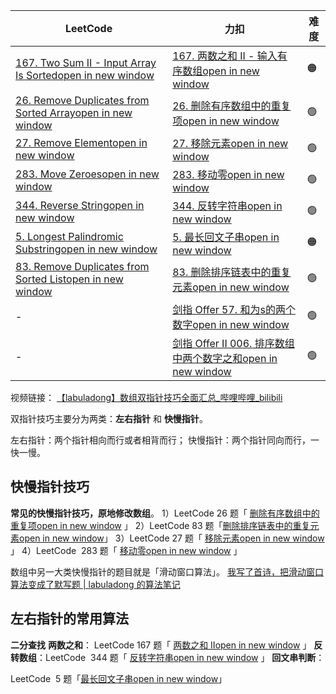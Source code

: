 
| LeetCode                                                                                                                        | 力扣                                                                                                        | 难度  |
| ------------------------------------------------------------------------------------------------------------------------------- | --------------------------------------------------------------------------------------------------------- | --- |
| [167. Two Sum II - Input Array Is Sortedopen in new window](https://leetcode.com/problems/two-sum-ii-input-array-is-sorted/)    | [167. 两数之和 II - 输入有序数组open in new window](https://leetcode.cn/problems/two-sum-ii-input-array-is-sorted/) | 🟠  |
| [26. Remove Duplicates from Sorted Arrayopen in new window](https://leetcode.com/problems/remove-duplicates-from-sorted-array/) | [26. 删除有序数组中的重复项open in new window](https://leetcode.cn/problems/remove-duplicates-from-sorted-array/)    | 🟢  |
| [27. Remove Elementopen in new window](https://leetcode.com/problems/remove-element/)                                           | [27. 移除元素open in new window](https://leetcode.cn/problems/remove-element/)                                | 🟢  |
| [283. Move Zeroesopen in new window](https://leetcode.com/problems/move-zeroes/)                                                | [283. 移动零open in new window](https://leetcode.cn/problems/move-zeroes/)                                   | 🟢  |
| [344. Reverse Stringopen in new window](https://leetcode.com/problems/reverse-string/)                                          | [344. 反转字符串open in new window](https://leetcode.cn/problems/reverse-string/)                              | 🟢  |
| [5. Longest Palindromic Substringopen in new window](https://leetcode.com/problems/longest-palindromic-substring/)              | [5. 最长回文子串open in new window](https://leetcode.cn/problems/longest-palindromic-substring/)                | 🟠  |
| [83. Remove Duplicates from Sorted Listopen in new window](https://leetcode.com/problems/remove-duplicates-from-sorted-list/)   | [83. 删除排序链表中的重复元素open in new window](https://leetcode.cn/problems/remove-duplicates-from-sorted-list/)    | 🟢  |
| -                                                                                                                               | [剑指 Offer 57. 和为s的两个数字open in new window](https://leetcode.cn/problems/he-wei-sde-liang-ge-shu-zi-lcof/)  | 🟢  |
| -                                                                                                                               | [剑指 Offer II 006. 排序数组中两个数字之和open in new window](https://leetcode.cn/problems/kLl5u1/)                    | 🟢  |
视频链接：
[【labuladong】数组双指针技巧全面汇总_哔哩哔哩_bilibili](https://www.bilibili.com/video/BV1iG411W7Wm/?vd_source=d48f4dc9d6d078002e7de6c900378be5)

双指针技巧主要分为两类：**左右指针** 和 **快慢指针**。

左右指针：两个指针相向而行或者相背而行；
快慢指针：两个指针同向而行，一快一慢。

## 快慢指针技巧
**常见的快慢指针技巧，原地修改数组**。
1）LeetCode 26 题「 [删除有序数组中的重复项open in new window](https://leetcode.cn/problems/remove-duplicates-from-sorted-array/) 」
2）LeetCode 83 题「[删除排序链表中的重复元素open in new window](https://leetcode.cn/problems/remove-duplicates-from-sorted-list/)」
3）LeetCode 27 题「 [移除元素open in new window](https://leetcode.cn/problems/remove-element/) 」
4）LeetCode  283 题「 [移动零open in new window](https://leetcode.cn/problems/move-zeroes/) 」

数组中另一大类快慢指针的题目就是「滑动窗口算法」。
[我写了首诗，把滑动窗口算法变成了默写题 | labuladong 的算法笔记](https://labuladong.online/algo/essential-technique/sliding-window-framework/)

## 左右指针的常用算法
**二分查找**
**两数之和**： LeetCode 167 题「 [两数之和 IIopen in new window](https://leetcode.cn/problems/two-sum-ii-input-array-is-sorted/) 」
**反转数组**：LeetCode  344 题「 [反转字符串open in new window](https://leetcode.cn/problems/reverse-string/) 」
**回文串判断**：

LeetCode  5 题「[最长回文子串open in new window](https://leetcode.cn/problems/longest-palindromic-substring/)」